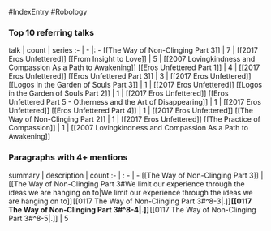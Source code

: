 #IndexEntry #Robology

### Top 10 referring talks
talk | count | series
:- | - |: -
[[The Way of Non-Clinging Part 3]] | 7 | [[2017 Eros Unfettered]]
[[From Insight to Love]] | 5 | [[2007 Lovingkindness and Compassion As a Path to Awakening]]
[[Eros Unfettered Part 1]] | 4 | [[2017 Eros Unfettered]]
[[Eros Unfettered Part 3]] | 3 | [[2017 Eros Unfettered]]
[[Logos in the Garden of Souls Part 3]] | 1 | [[2017 Eros Unfettered]]
[[Logos in the Garden of Souls Part 2]] | 1 | [[2017 Eros Unfettered]]
[[Eros Unfettered Part 5 - Otherness and the Art of Disappearing]] | 1 | [[2017 Eros Unfettered]]
[[Eros Unfettered Part 4]] | 1 | [[2017 Eros Unfettered]]
[[The Way of Non-Clinging Part 2]] | 1 | [[2017 Eros Unfettered]]
[[The Practice of Compassion]] | 1 | [[2007 Lovingkindness and Compassion As a Path to Awakening]]

### Paragraphs with 4+ mentions
summary | description | count
:- | : - | -
[[The Way of Non-Clinging Part 3]] | [[The Way of Non-Clinging Part 3#We limit our experience through the ideas we are hanging on to\|We limit our experience through the ideas we are hanging on to]] [[0117 The Way of Non-Clinging Part 3#^8-3\|.]] **[[0117 The Way of Non-Clinging Part 3#^8-4\|.]]** [[0117 The Way of Non-Clinging Part 3#^8-5\|.]] | 5

